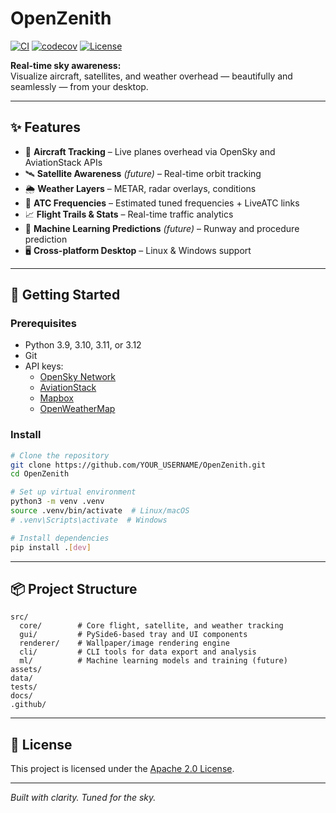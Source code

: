 # OpenZenith

[![CI](https://github.com/mgperdue/OpenZenith/actions/workflows/ci.yml/badge.svg)](https://github.com/mgperdue/OpenZenith/actions/workflows/ci.yml)
[![codecov](https://codecov.io/gh/mgperdue/OpenZenith/branch/main/graph/badge.svg)](https://codecov.io/gh/mgperdue/OpenZenith)
[![License](https://img.shields.io/github/license/mgperdue/OpenZenith)](https://github.com/mgperdue/OpenZenith/blob/main/LICENSE)

**Real-time sky awareness:**  
Visualize aircraft, satellites, and weather overhead — beautifully and seamlessly — from your desktop.

---

## ✨ Features

- 🛫 **Aircraft Tracking** – Live planes overhead via OpenSky and AviationStack APIs
- 🛰️ **Satellite Awareness** *(future)* – Real-time orbit tracking
- 🌦️ **Weather Layers** – METAR, radar overlays, conditions
- 📡 **ATC Frequencies** – Estimated tuned frequencies + LiveATC links
- 📈 **Flight Trails & Stats** – Real-time traffic analytics
- 🧠 **Machine Learning Predictions** *(future)* – Runway and procedure prediction
- 🖥️ **Cross-platform Desktop** – Linux & Windows support

---

## 🚀 Getting Started

### Prerequisites

- Python 3.9, 3.10, 3.11, or 3.12
- Git
- API keys:
  - [OpenSky Network](https://opensky-network.org/)
  - [AviationStack](https://aviationstack.com/)
  - [Mapbox](https://mapbox.com/)
  - [OpenWeatherMap](https://openweathermap.org/)

### Install

```bash
# Clone the repository
git clone https://github.com/YOUR_USERNAME/OpenZenith.git
cd OpenZenith

# Set up virtual environment
python3 -m venv .venv
source .venv/bin/activate  # Linux/macOS
# .venv\Scripts\activate  # Windows

# Install dependencies
pip install .[dev]
```

---

## 📦 Project Structure

```plaintext
src/
  core/        # Core flight, satellite, and weather tracking
  gui/         # PySide6-based tray and UI components
  renderer/    # Wallpaper/image rendering engine
  cli/         # CLI tools for data export and analysis
  ml/          # Machine learning models and training (future)
assets/
data/
tests/
docs/
.github/
```

---

## 📄 License

This project is licensed under the [Apache 2.0 License](LICENSE).

---

*Built with clarity. Tuned for the sky.*
